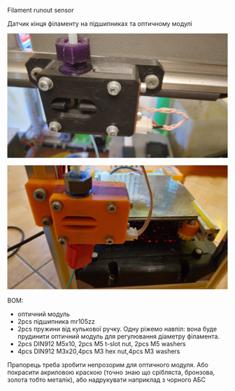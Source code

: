 Filament runout sensor

Датчик кінця філаменту на підшипниках та оптичному модулі

![](./photo/photo_2022-06-30_21-20-55.jpg)

![](./photo/photo_2022-06-30_21-21-19.jpg)

BOM:
- оптичний модуль
- 2pcs підшипника mr105zz
- 2pcs пружини від кулькової ручку. Одну ріжемо навпіл: вона буде прудинити оптичний модуль для регулювання діаметру філамента.
- 2pcs DIN912 M5x10, 2pcs M5 t-slot nut, 2pcs M5 washers
- 4pcs DIN912 M3x20,4pcs M3 hex nut,4pcs M3 washers

Прапорець треба зробити непрозорим для оптичного модуля. Або покрасити акриловою краскою (точно знаю що срібляста, бронзова, золота тобто металік), або надрукувати наприклад з чорного АБС
